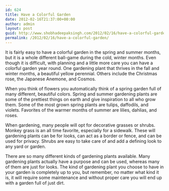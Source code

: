 ```yaml
---
id: 624
title: Have a Colorful Garden
date: 2012-02-16T21:37:00+00:00
author: admin
layout: post
guid: http://www.shobhadeepaksingh.com/2012/02/16/have-a-colorful-garden/
permalink: /2012/02/16/have-a-colorful-garden/
---
```

It is fairly easy to have a colorful garden in the spring and summer months, but it is a whole different ball-game during the cold, winter months. Even though it is difficult, with planning and a little more care you can have a colorful garden year round. One gardening plant that thrives in the fall and winter months, a beautiful yellow perennial. Others include the Christmas rose, the Japanese Anemone, and Cosmos.

When you think of flowers you automatically think of a spring garden full of many different, beautiful colors. Spring and summer gardening plants are some of the prettiest things on earth and give inspiration to all who grow them. Some of the most grown spring plants are tulips, daffodils, and violets. Favorites of the warmer months of summer are lilies, dahlias, and roses.

When gardening, many people will opt for decorative grasses or shrubs. Monkey grass is an all time favorite, especially for a sidewalk. These will gardening plants can be for looks, can act as a border or fence, and can be used for privacy. Shrubs are easy to take care of and add a defining look to any yard or garden.

There are so many different kinds of gardening plants available. Many gardening plants actually have a purpose and can be used, whereas many of them are just for looks. The kind of gardening plant you choose to have in your garden is completely up to you, but remember, no matter what kind it is, it will require some maintenance and without proper care you will end up with a garden full of just dirt.